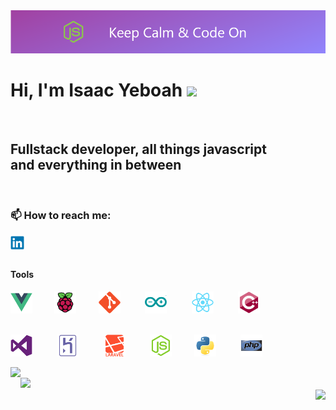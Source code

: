 <img src="./banner.png" alt="" srcset="">
<br>

# Hi,  I'm Isaac Yeboah <img src="./wave.gif" width="30px">
<br/>
 
## Fullstack developer, all things javascript <br> and everything in between

<!--

<a href="#">
<img src="https://komarev.com/ghpvc/?username=kojoyeboah53i&label=Views&color=blue&style=plastic" alt="kojoyeboah53i"  />
</a>
-->


<br/>


###  📫 How to reach me:

<a href="https://www.linkedin.com/in/isaac-yeboah-626b821ab">  
  <img align="left" alt="Isaac's Linkdein" width="22px" src="https://github.com/devicons/devicon/blob/master/icons/linkedin/linkedin-original.svg" />
</a>
<br/>

<br/>



#### Tools

<img src="https://github.com/devicons/devicon/blob/master/icons/vuejs/vuejs-original.svg" width="35px">&nbsp;&nbsp;&nbsp;&nbsp;&nbsp;&nbsp;&nbsp;&nbsp;
<img src="https://github.com/devicons/devicon/blob/master/icons/raspberrypi/raspberrypi-original.svg" width="35px">&nbsp;&nbsp;&nbsp;&nbsp;&nbsp;&nbsp;&nbsp;&nbsp;
<img src="https://github.com/devicons/devicon/blob/master/icons/git/git-original.svg" width="35px">&nbsp;&nbsp;&nbsp;&nbsp;&nbsp;&nbsp;&nbsp;&nbsp;&nbsp;
<img src="https://github.com/devicons/devicon/blob/master/icons/arduino/arduino-original.svg" width="35px">&nbsp;&nbsp;&nbsp;&nbsp;&nbsp;&nbsp;&nbsp;&nbsp;&nbsp;
<img src="https://github.com/devicons/devicon/blob/master/icons/react/react-original.svg" width="35px">&nbsp;&nbsp;&nbsp;&nbsp;&nbsp;&nbsp;&nbsp;&nbsp;&nbsp;
<img src="https://github.com/devicons/devicon/blob/master/icons/cplusplus/cplusplus-original.svg" width="35px">&nbsp;&nbsp;&nbsp;&nbsp;&nbsp;&nbsp;&nbsp;&nbsp;&nbsp;
<br/>
<br/>

<img src="https://github.com/devicons/devicon/blob/master/icons/visualstudio/visualstudio-plain.svg" width="35px">&nbsp;&nbsp;&nbsp;&nbsp;&nbsp;&nbsp;&nbsp;&nbsp;&nbsp;
<img src="https://github.com/devicons/devicon/blob/master/icons/heroku/heroku-original.svg" width="35px">&nbsp;&nbsp;&nbsp;&nbsp;&nbsp;&nbsp;&nbsp;&nbsp;&nbsp;
<img src="https://github.com/devicons/devicon/blob/master/icons/laravel/laravel-plain-wordmark.svg" width="35px">&nbsp;&nbsp;&nbsp;&nbsp;&nbsp;&nbsp;&nbsp;&nbsp;&nbsp;
<img src="https://github.com/devicons/devicon/blob/master/icons/nodejs/nodejs-original.svg" width="35px">&nbsp;&nbsp;&nbsp;&nbsp;&nbsp;&nbsp;&nbsp;&nbsp;
<img src="https://github.com/devicons/devicon/blob/master/icons/python/python-original.svg" width="35px">&nbsp;&nbsp;&nbsp;&nbsp;&nbsp;&nbsp;&nbsp;&nbsp;&nbsp;
<img src="https://github.com/devicons/devicon/blob/master/icons/php/php-original.svg" width="35px">&nbsp;&nbsp;&nbsp;&nbsp;&nbsp;&nbsp;&nbsp;&nbsp;&nbsp;
<br/>

 <div align="left">
<img align="left" height='200px' src="https://github-readme-stats.vercel.app/api?username=kojoyeboah53i&show_icons=true&include_all_commits=true&theme=dracula&count_private=true"/>
</div>
<br/>
<!-- <a>
<img align="" height='200px' src="https://github-readme-stats.vercel.app/api/top-langs/?username=kojoyeboah53i&hide_title=false&layout=compact&theme=dracula&count_private=true" />
</a>  -->


<img  src="https://github-readme-streak-stats.herokuapp.com/?user=kojoyeboah53i&theme=dracula" />
<br/>

<a href="https://github.com/Kojoyeboah53i">
  <img align="right" src="https://github-readme-stats.vercel.app/api/top-langs/?username=kojoyeboah53i&layout=compact&theme=dracula&count_private=true&langs_count=10" />
</a> 
<br/>






